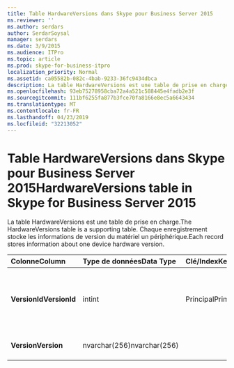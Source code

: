 ```yaml
---
title: Table HardwareVersions dans Skype pour Business Server 2015
ms.reviewer: ''
ms.author: serdars
author: SerdarSoysal
manager: serdars
ms.date: 3/9/2015
ms.audience: ITPro
ms.topic: article
ms.prod: skype-for-business-itpro
localization_priority: Normal
ms.assetid: ca05582b-082c-4bab-9233-36fc9434dbca
description: La table HardwareVersions est une table de prise en charge. Chaque enregistrement stocke les informations de version du matériel un périphérique.
ms.openlocfilehash: 93eb75278958cba72a4a521c588445e4fadb2e3f
ms.sourcegitcommit: 111bf6255fa877b3fce70fa8166e8ec5a6643434
ms.translationtype: MT
ms.contentlocale: fr-FR
ms.lasthandoff: 04/23/2019
ms.locfileid: "32213052"
---
```

# <a name="hardwareversions-table-in-skype-for-business-server-2015"></a><span data-ttu-id="f5b9c-104">Table HardwareVersions dans Skype pour Business Server 2015</span><span class="sxs-lookup"><span data-stu-id="f5b9c-104">HardwareVersions table in Skype for Business Server 2015</span></span>
 
<span data-ttu-id="f5b9c-105">La table HardwareVersions est une table de prise en charge.</span><span class="sxs-lookup"><span data-stu-id="f5b9c-105">The HardwareVersions table is a supporting table.</span></span> <span data-ttu-id="f5b9c-106">Chaque enregistrement stocke les informations de version du matériel un périphérique.</span><span class="sxs-lookup"><span data-stu-id="f5b9c-106">Each record stores information about one device hardware version.</span></span>
  
|<span data-ttu-id="f5b9c-107">**Colonne**</span><span class="sxs-lookup"><span data-stu-id="f5b9c-107">**Column**</span></span>|<span data-ttu-id="f5b9c-108">**Type de données**</span><span class="sxs-lookup"><span data-stu-id="f5b9c-108">**Data Type**</span></span>|<span data-ttu-id="f5b9c-109">**Clé/Index**</span><span class="sxs-lookup"><span data-stu-id="f5b9c-109">**Key/Index**</span></span>|<span data-ttu-id="f5b9c-110">**Détails**</span><span class="sxs-lookup"><span data-stu-id="f5b9c-110">**Details**</span></span>|
|:-----|:-----|:-----|:-----|
|<span data-ttu-id="f5b9c-111">**VersionId**</span><span class="sxs-lookup"><span data-stu-id="f5b9c-111">**VersionId**</span></span> <br/> |<span data-ttu-id="f5b9c-112">int</span><span class="sxs-lookup"><span data-stu-id="f5b9c-112">int</span></span>  <br/> |<span data-ttu-id="f5b9c-113">Principal</span><span class="sxs-lookup"><span data-stu-id="f5b9c-113">Primary</span></span>  <br/> |<span data-ttu-id="f5b9c-114">Numéro unique identifiant cette version matérielle.</span><span class="sxs-lookup"><span data-stu-id="f5b9c-114">Unique number identifying this hardware version.</span></span>  <br/> |
|<span data-ttu-id="f5b9c-115">**Version**</span><span class="sxs-lookup"><span data-stu-id="f5b9c-115">**Version**</span></span> <br/> |<span data-ttu-id="f5b9c-116">nvarchar(256)</span><span class="sxs-lookup"><span data-stu-id="f5b9c-116">nvarchar(256)</span></span>  <br/> | <br/> |<span data-ttu-id="f5b9c-117">Version du matériel.</span><span class="sxs-lookup"><span data-stu-id="f5b9c-117">Hardware version.</span></span>  <br/> |
   

